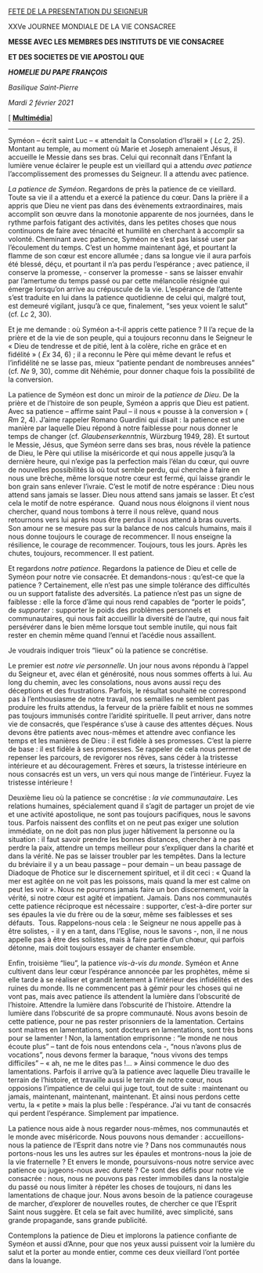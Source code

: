 [FETE DE LA PRESENTATION DU SEIGNEUR](http://www.vatican.va/news_services/liturgy/libretti/2021/20210202-libretto-presentazione-del-signore.pdf)

XXVe JOURNEE MONDIALE DE LA VIE CONSACREE

**MESSE AVEC LES MEMBRES DES INSTITUTS DE VIE CONSACREE**

**ET DES SOCIETES DE VIE APOSTOLI** **QUE**

***HOMELIE DU PAPE FRANÇOIS***

*Basilique Saint-Pierre*

*Mardi 2 février 2021*

[ **[Multimédia](http://w2.vatican.va/content/francesco/fr/events/event.dir.html/content/vaticanevents/fr/2021/2/2/presentazione-signore.html)**]

* * *

Syméon – écrit saint Luc – « attendait la Consolation d’Israël » ( *Lc* 2, 25). Montant au temple, au moment où Marie et Joseph amenaient Jésus, il accueille le Messie dans ses bras. Celui qui reconnaît dans l’Enfant la lumière venue éclairer le peuple est un vieillard qui a attendu *avec patience* l’accomplissement des promesses du Seigneur. Il a attendu avec patience.

*La patience de Syméon*. Regardons de près la patience de ce vieillard. Toute sa vie il a attendu et a exercé la patience du cœur. Dans la prière il a appris que Dieu ne vient pas dans des évènements extraordinaires, mais accomplit son œuvre dans la monotonie apparente de nos journées, dans le rythme parfois fatigant des activités, dans les petites choses que nous continuons de faire avec ténacité et humilité en cherchant à accomplir sa volonté. Cheminant avec patience, Syméon ne s’est pas laissé user par l’écoulement du temps. C’est un homme maintenant âgé, et pourtant la flamme de son cœur est encore allumée ; dans sa longue vie il aura parfois été blessé, déçu, et pourtant il n’a pas perdu l’espérance ; avec patience, il conserve la promesse, - conserver la promesse - sans se laisser envahir par l’amertume du temps passé ou par cette mélancolie résignée qui émerge lorsqu’on arrive au crépuscule de la vie. L’espérance de l’attente s’est traduite en lui dans la patience quotidienne de celui qui, malgré tout, est demeuré vigilant, jusqu’à ce que, finalement, “ses yeux voient le salut” (cf. *Lc* 2, 30).

Et je me demande : où Syméon a-t-il appris cette patience ? Il l’a reçue de la prière et de la vie de son peuple, qui a toujours reconnu dans le Seigneur le « Dieu de tendresse et de pitié, lent à la colère, riche en grâce et en fidélité » ( *Ex* 34, 6) ; il a reconnu le Père qui même devant le refus et l’infidélité ne se lasse pas, mieux “patiente pendant de nombreuses années” (cf. *Ne* 9, 30), comme dit Néhémie, pour donner chaque fois la possibilité de la conversion.

La patience de Syméon est donc un miroir de la *patience de Dieu*. De la prière et de l’histoire de son peuple, Syméon a appris que Dieu est patient. Avec sa patience – affirme saint Paul – il nous « pousse à la conversion » ( *Rm* 2, 4). J’aime rappeler Romano Guardini qui disait : la patience est une manière par laquelle Dieu répond à notre faiblesse pour nous donner le temps de changer (cf. *Glaubenserkenntnis*, Würzburg 1949, 28). Et surtout le Messie, Jésus, que Syméon serre dans ses bras, nous révèle la patience de Dieu, le Père qui utilise la miséricorde et qui nous appelle jusqu’à la dernière heure, qui n’exige pas la perfection mais l’élan du cœur, qui ouvre de nouvelles possibilités là où tout semble perdu, qui cherche à faire en nous une brèche, même lorsque notre cœur est fermé, qui laisse grandir le bon grain sans enlever l’ivraie. C’est le motif de notre espérance : Dieu nous attend sans jamais se lasser. Dieu nous attend sans jamais se lasser. Et c’est cela le motif de notre espérance.  Quand nous nous éloignons il vient nous chercher, quand nous tombons à terre il nous relève, quand nous retournons vers lui après nous être perdus il nous attend à bras ouverts. Son amour ne se mesure pas sur la balance de nos calculs humains, mais il nous donne toujours le courage de recommencer. Il nous enseigne la résilience, le courage de recommencer. Toujours, tous les jours. Après les chutes, toujours, recommencer. Il est patient.

Et regardons *notre patience*. Regardons la patience de Dieu et celle de Syméon pour notre vie consacrée. Et demandons-nous : qu’est-ce que la patience ? Certainement, elle n’est pas une simple tolérance des difficultés ou un support fataliste des adversités. La patience n’est pas un signe de faiblesse : elle la force d’âme qui nous rend capables de “porter le poids”, de *supporter* : supporter le poids des problèmes personnels et communautaires, qui nous fait accueillir la diversité de l’autre, qui nous fait persévérer dans le bien même lorsque tout semble inutile, qui nous fait rester en chemin même quand l’ennui et l’acédie nous assaillent.

Je voudrais indiquer trois “lieux” où la patience se concrétise.

Le premier est *notre vie personnelle*. Un jour nous avons répondu à l’appel du Seigneur et, avec élan et générosité, nous nous sommes offerts à lui. Au long du chemin, avec les consolations, nous avons aussi reçu des déceptions et des frustrations. Parfois, le résultat souhaité ne correspond pas à l’enthousiasme de notre travail, nos semailles ne semblent pas produire les fruits attendus, la ferveur de la prière faiblit et nous ne sommes pas toujours immunisés contre l’aridité spirituelle. Il peut arriver, dans notre vie de consacrés, que l’espérance s’use à cause des attentes déçues. Nous devons être patients avec nous-mêmes et attendre avec confiance les temps et les manières de Dieu : il est fidèle à ses promesses. C’est la pierre de base : il est fidèle à ses promesses. Se rappeler de cela nous permet de repenser les parcours, de revigorer nos rêves, sans céder à la tristesse intérieure et au découragement. Frères et sœurs, la tristesse intérieure en nous consacrés est un vers, un vers qui nous mange de l’intérieur. Fuyez la tristesse intérieure !

Deuxième lieu où la patience se concrétise : *la vie communautaire*. Les relations humaines, spécialement quand il s’agit de partager un projet de vie et une activité apostolique, ne sont pas toujours pacifiques, nous le savons tous. Parfois naissent des conflits et on ne peut pas exiger une solution immédiate, on ne doit pas non plus juger hâtivement la personne ou la situation : il faut savoir prendre les bonnes distances, chercher à ne pas perdre la paix, attendre un temps meilleur pour s’expliquer dans la charité et dans la vérité. Ne pas se laisser troubler par les tempêtes. Dans la lecture du bréviaire il y a un beau passage – pour demain – un beau passage de Diadoque de Photice sur le discernement spirituel, et il dit ceci : « Quand la mer est agitée on ne voit pas les poissons, mais quand la mer est calme on peut les voir ». Nous ne pourrons jamais faire un bon discernement, voir la vérité, si notre cœur est agité et impatient. Jamais. Dans nos communautés cette patience réciproque est nécessaire : supporter, c’est-à-dire porter sur ses épaules la vie du frère ou de la sœur, même ses faiblesses et ses défauts.  Tous. Rappelons-nous cela : le Seigneur ne nous appelle pas à être solistes, - il y en a tant, dans l’Eglise, nous le savons -, non, il ne nous appelle pas à être des solistes, mais à faire partie d’un chœur, qui parfois détonne, mais doit toujours essayer de chanter ensemble.

Enfin, troisième “lieu”, la patience *vis-à-vis du monde*. Syméon et Anne cultivent dans leur cœur l’espérance annoncée par les prophètes, même si elle tarde à se réaliser et grandit lentement à l’intérieur des infidélités et des ruines du monde. Ils ne commencent pas à gémir pour les choses qui ne vont pas, mais avec patience ils attendent la lumière dans l’obscurité de l’histoire. Attendre la lumière dans l’obscurité de l’histoire. Attendre la lumière dans l’obscurité de sa propre communauté. Nous avons besoin de cette patience, pour ne pas rester prisonniers de la lamentation. Certains sont maitres en lamentations, sont docteurs en lamentations, sont très bons pour se lamenter ! Non, la lamentation emprisonne : “le monde ne nous écoute plus” – tant de fois nous entendons cela -, “nous n’avons plus de vocations”, nous devons fermer la baraque, “nous vivons des temps difficiles” – « ah, ne me le dites pas !… » Ainsi commence le duo des lamentations. Parfois il arrive qu’à la patience avec laquelle Dieu travaille le terrain de l’histoire, et travaille aussi le terrain de notre cœur, nous opposions l’impatience de celui qui juge tout, tout de suite : maintenant ou jamais, maintenant, maintenant, maintenant. Et ainsi nous perdons cette vertu, la « petite » mais la plus belle : l’espérance. J’ai vu tant de consacrés qui perdent l’espérance. Simplement par impatience.

La patience nous aide à nous regarder nous-mêmes, nos communautés et le monde avec miséricorde. Nous pouvons nous demander : accueillons-nous la patience de l’Esprit dans notre vie ? Dans nos communautés nous portons-nous les uns les autres sur les épaules et montrons-nous la joie de la vie fraternelle ? Et envers le monde, poursuivons-nous notre service avec patience ou jugeons-nous avec dureté ? Ce sont des défis pour notre vie consacrée : nous, nous ne pouvons pas rester immobiles dans la nostalgie du passé ou nous limiter à répéter les choses de toujours, ni dans les lamentations de chaque jour. Nous avons besoin de la patience courageuse de marcher, d’explorer de nouvelles routes, de chercher ce que l’Esprit Saint nous suggère. Et cela se fait avec humilité, avec simplicité, sans grande propagande, sans grande publicité.

Contemplons la patience de Dieu et implorons la patience confiante de Syméon et aussi d’Anne, pour que nos yeux aussi puissent voir la lumière du salut et la porter au monde entier, comme ces deux vieillard l’ont portée dans la louange.